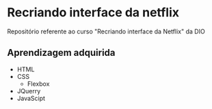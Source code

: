 # Recriando interface da netflix
Repositório referente ao curso "Recriando interface da Netflix" da DIO
## Aprendizagem adquirida
* HTML
* CSS
  * Flexbox
* JQuerry
* JavaScipt
